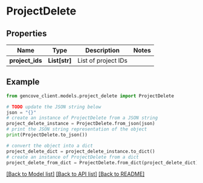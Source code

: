 # ProjectDelete


## Properties

Name | Type | Description | Notes
------------ | ------------- | ------------- | -------------
**project_ids** | **List[str]** | List of project IDs |

## Example

```python
from gencove_client.models.project_delete import ProjectDelete

# TODO update the JSON string below
json = "{}"
# create an instance of ProjectDelete from a JSON string
project_delete_instance = ProjectDelete.from_json(json)
# print the JSON string representation of the object
print(ProjectDelete.to_json())

# convert the object into a dict
project_delete_dict = project_delete_instance.to_dict()
# create an instance of ProjectDelete from a dict
project_delete_from_dict = ProjectDelete.from_dict(project_delete_dict)
```
[[Back to Model list]](../README.md#documentation-for-models) [[Back to API list]](../README.md#documentation-for-api-endpoints) [[Back to README]](../README.md)

